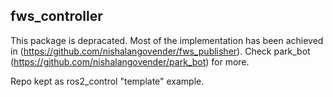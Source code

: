 ## fws_controller

This package is depracated. Most of the implementation has been achieved in (https://github.com/nishalangovender/fws_publisher).
Check park_bot (https://github.com/nishalangovender/park_bot) for more.

Repo kept as ros2_control "template" example.
